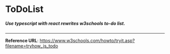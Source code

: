 # ToDoList
##### Use typescript with react rewrites w3schools to-do list.
--------------------------------------------
__Reference URL__: <https://www.w3schools.com/howto/tryit.asp?filename=tryhow_js_todo>
